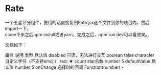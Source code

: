 # Rate

一个五星评分组件，要用的话直接复制Rate.jsx这个文件到你的项目内，然后import一下。 <br/>
clone下来之后npm install或者yarn，完成之后，npm run dev可以看效果。


文档如下：

属性	                       说明	                                 类型	                           默认值
disabled	             只读，无法进行交互	                            boolean	                         false
character	             自定义字符（不支持emoji）                       text	                                 ★
count	                     star总数	                                  number	                        5
defaultValue	             默认值	                                 number	                               5
onChange	             选择时的回调	                              Function(number)	                            -
